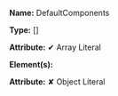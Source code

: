 **Name:** DefaultComponents

**Type:** []

**Attribute:** ✔ Array Literal

**Element(s):**

**Attribute:** ✘ Object Literal

